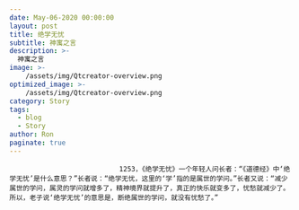 ```yaml
---
date: May-06-2020 00:00:00
layout: post
title: 绝学无忧
subtitle: 神寓之言
description: >-
  神寓之言
image: >-
    /assets/img/Qtcreator-overview.png
optimized_image: >-
    /assets/img/Qtcreator-overview.png
category: Story
tags:
  - blog
  - Story
author: Ron
paginate: true
---
```


							　　1253，《绝学无忧》一个年轻人问长者：“《道德经》中‘绝学无忧’是什么意思？”长者说：“绝学无忧，这里的‘学’指的是属世的学问。”长者又说：“减少属世的学问，属灵的学问就增多了，精神境界就提升了，真正的快乐就变多了，忧愁就减少了。所以，老子说‘绝学无忧’的意思是，断绝属世的学问，就没有忧愁了。”
							
							
						